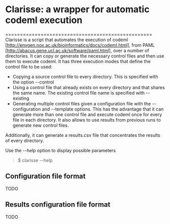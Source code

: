 # Clarisse: a wrapper for automatic codeml execution
==================================================
Clarisse is a script that automates the execution of codeml [http://envgen.nox.ac.uk/bioinformatics/docs/codeml.html], from PAML [http://abacus.gene.ucl.ac.uk/software/paml.html], over a number of directories. It can copy or generate the necessary control files and then use them to execute codeml. It has three execution modes that define the control file to be used:
- Copying a source control file to every directory. This is specified with the option --control
- Using a control file that already exists on every directory and that shares the same name. The existing control file name is specified with --existing
- Generating multiple control files given a configuration file with the --configuration and --template options. This has the advantage that it can generate more than one control file and execute codeml once for every file in each directory. It also allows to use results from previous runs to generate new control files.

Additionally, it can generate a results.csv file that concentrates the results of every directory.

Use the --help option to display possible parameters

> $ clarisse --help

Configuration file format
--------------------------------------------------
TODO

Results configuration file format
--------------------------------------------------
TODO

